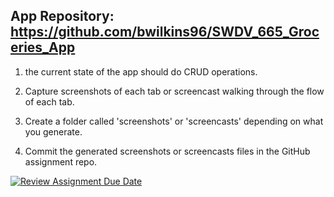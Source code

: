 App Repository: https://github.com/bwilkins96/SWDV_665_Groceries_App
--------------------------------------------------------------------

1. the current state of the app should do CRUD operations.

2. Capture screenshots of each tab or screencast walking through the flow of each tab.

3. Create a folder called 'screenshots' or 'screencasts' depending on what you generate.

4. Commit the generated screenshots or screencasts files in the GitHub assignment repo.

[![Review Assignment Due Date](https://classroom.github.com/assets/deadline-readme-button-24ddc0f5d75046c5622901739e7c5dd533143b0c8e959d652212380cedb1ea36.svg)](https://classroom.github.com/a/RSC0KVuO)
